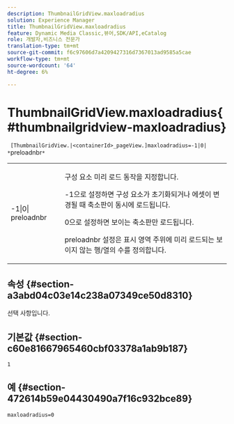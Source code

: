 ```yaml
---
description: ThumbnailGridView.maxloadradius
solution: Experience Manager
title: ThumbnailGridView.maxloadradius
feature: Dynamic Media Classic,뷰어,SDK/API,eCatalog
role: 개발자,비즈니스 전문가
translation-type: tm+mt
source-git-commit: f6c97606d7a4209427316d7367013ad9585a5cae
workflow-type: tm+mt
source-wordcount: '64'
ht-degree: 6%

---
```



# ThumbnailGridView.maxloadradius{#thumbnailgridview-maxloadradius}

` [ThumbnailGridView.|<containerId>_pageView.]maxloadradius=-1|0| *`preloadnbr`*`

<table id="table_D29F1F6A8EC74F42A254C823435F9493"> 
 <tbody> 
  <tr> 
   <td colname="col1"> <p><span class="codeph">-1|0|<span class="varname"> preloadnbr</span></span> </p> </td> 
   <td colname="col2"> <p>구성 요소 미리 로드 동작을 지정합니다. </p> <p><span class="codeph"> -1</span>으로 설정하면 구성 요소가 초기화되거나 에셋이 변경될 때 축소판이 동시에 로드됩니다. </p> <p><span class="codeph"> 0</span>으로 설정하면 보이는 축소판만 로드됩니다. </p> <p><span class="codeph"><span class="varname"> preloadnbr</span></span> 설정은 표시 영역 주위에 미리 로드되는 보이지 않는 행/열의 수를 정의합니다. </p> </td> 
  </tr> 
 </tbody> 
</table>

## 속성 {#section-a3abd04c03e14c238a07349ce50d8310}

선택 사항입니다.

## 기본값 {#section-c60e81667965460cbf03378a1ab9b187}

`1`

## 예 {#section-472614b59e04430490a7f16c932bce89}

`maxloadradius=0`
